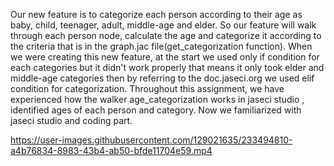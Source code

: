 Our new feature is to categorize each person according to their age as baby, child, teenager, adult, middle-age and elder. So our feature will walk through each person node, calculate the age and categorize it according to the criteria that is in the graph.jac file(get_categorization function).
When we were creating this new feature, at the start we used only if condition for each categories but it didn't work properly that means it only took elder and middle-age categories then by referring to the doc.jaseci.org we used elif condition for categorization.
Throughout this assignment, we have experienced how the walker age_categorization works in jaseci studio , identified ages of each person and category.
Now we familiarized with jaseci studio and coding part.


https://user-images.githubusercontent.com/129021635/233494810-a4b76834-8983-43b4-ab50-bfde11704e59.mp4

